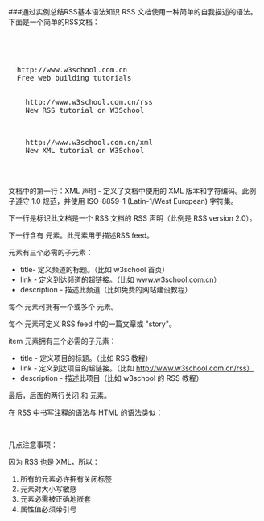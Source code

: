 ###通过实例总结RSS基本语法知识
RSS 文档使用一种简单的自我描述的语法。下面是一个简单的RSS文档：
<pre>
<?xml version="1.0" encoding="ISO-8859-1" ?>
<rss version="2.0">
<channel>
  <title>W3School Home Page</title>
  <link>http://www.w3school.com.cn</link>
  <description>Free web building tutorials</description>
  <item>
    <title>RSS Tutorial</title>
    <link>http://www.w3school.com.cn/rss</link>
    <description>New RSS tutorial on W3School</description>
  </item>
  <item>
    <title>XML Tutorial</title>
    <link>http://www.w3school.com.cn/xml</link>
    <description>New XML tutorial on W3School</description>
  </item>
</channel>
</rss>
</pre>
文档中的第一行：XML 声明 - 定义了文档中使用的 XML 版本和字符编码。此例子遵守 1.0 规范，并使用 ISO-8859-1 (Latin-1/West European) 字符集。

下一行是标识此文档是一个 RSS 文档的 RSS 声明（此例是 RSS version 2.0）。

下一行含有 <channel> 元素。此元素用于描述RSS feed。

<channel> 元素有三个必需的子元素：

-  title- 定义频道的标题。（比如 w3school 首页）
-  link - 定义到达频道的超链接。（比如 www.w3school.com.cn）
-  description - 描述此频道（比如免费的网站建设教程）

每个 <channel> 元素可拥有一个或多个 <item> 元素。

每个 <item> 元素可定义 RSS feed 中的一篇文章或 "story"。

item 元素拥有三个必需的子元素：

- title - 定义项目的标题。（比如 RSS 教程）
- link - 定义到达项目的超链接。（比如 http://www.w3school.com.cn/rss）
- description - 描述此项目（比如 w3school 的 RSS 教程）

最后，后面的两行关闭 <channel> 和 <rss> 元素。

在 RSS 中书写注释的语法与 HTML 的语法类似：
<pre>
<!-- This is an RSS comment -->
</pre>
几点注意事项：

因为 RSS 也是 XML，所以：

1. 所有的元素必许拥有关闭标签
2. 元素对大小写敏感
3. 元素必需被正确地嵌套
4. 属性值必须带引号